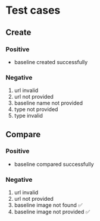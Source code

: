 # Test cases

## Create

### Positive

- baseline created successfully

### Negative

1. url invalid
2. url not provided
3. baseline name not provided
4. type not provided
5. type invalid

## Compare

### Positive

- baseline compared successfully

### Negative

1. url invalid
2. url not provided
3. baseline image not found ✅
4. baseline image not provided ✅